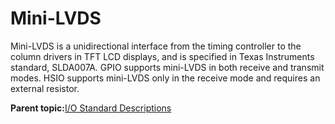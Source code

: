 # Mini-LVDS

Mini-LVDS is a unidirectional interface from the timing controller to the column drivers in TFT LCD displays, and is specified in Texas Instruments standard, SLDA007A. GPIO supports mini-LVDS in both receive and transmit modes. HSIO supports mini-LVDS only in the receive mode and requires an external resistor.

**Parent topic:**[I/O Standard Descriptions](GUID-07F30430-9CF8-4A1E-8C90-A8B9D9B8986F.md)

